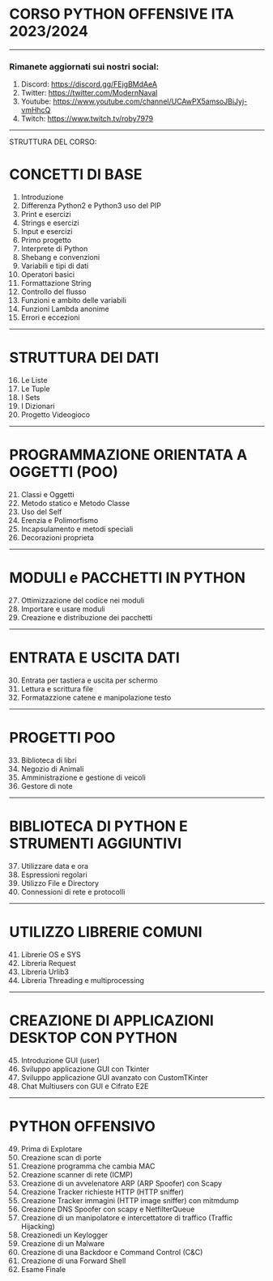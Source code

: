 # CORSO PYTHON OFFENSIVE ITA 2023/2024 

---

### Rimanete aggiornati sui nostri social:
1. Discord: https://discord.gg/FEjgBMdAeA
2. Twitter: https://twitter.com/ModernNaval
3. Youtube: https://www.youtube.com/channel/UCAwPX5amsoJBiJyj-vmHhcQ
4. Twitch: https://www.twitch.tv/roby7979

---

STRUTTURA DEL CORSO:

# CONCETTI DI BASE
1. Introduzione
2. Differenza Python2 e Python3 uso del PIP
3. Print e esercizi
4. Strings e esercizi
5. Input e esercizi
6. Primo progetto
7. Interprete di Python
8. Shebang e convenzioni
9. Variabili e tipi di dati
10. Operatori basici
11. Formattazione String
12. Controllo del flusso
13. Funzioni e ambito delle variabili
14. Funzioni Lambda anonime
15. Errori e eccezioni

---

# STRUTTURA DEI DATI
16. Le Liste
17. Le Tuple
18. I Sets
19. I Dizionari
20. Progetto Videogioco

---

# PROGRAMMAZIONE ORIENTATA A OGGETTI (POO)
21. Classi e Oggetti
22. Metodo statico e Metodo Classe
23. Uso del Self
24. Erenzia e Polimorfismo
25. Incapsulamento e metodi speciali
26. Decorazioni proprieta

---

# MODULI e PACCHETTI IN PYTHON
27. Ottimizzazione del codice nei moduli
28. Importare e usare moduli
29. Creazione e distribuzione dei pacchetti

---

# ENTRATA E USCITA DATI
30. Entrata per tastiera e uscita per schermo
31. Lettura e scrittura file
32. Formatazzione catene e manipolazione testo

---

# PROGETTI POO 
33. Biblioteca di libri
34. Negozio di Animali
35. Amministrazione e gestione di veicoli
36. Gestore di note

---

# BIBLIOTECA DI PYTHON E STRUMENTI AGGIUNTIVI
37. Utilizzare data e ora
38. Espressioni regolari
39. Utilizzo File e Directory
40. Connessioni di rete e protocolli

---

# UTILIZZO LIBRERIE COMUNI
41. Librerie OS e SYS
42. Libreria Request
43. Libreria Urlib3
44. Libreria Threading e multiprocessing

---

# CREAZIONE DI APPLICAZIONI DESKTOP CON PYTHON
45. Introduzione GUI (user)
46. Sviluppo applicazione GUI con Tkinter
47. Sviluppo applicazione GUI avanzato con CustomTKinter
48. Chat Multiusers con GUI e Cifrato E2E

---

# PYTHON OFFENSIVO
49. Prima di Explotare
50. Creazione scan di porte
51. Creazione programma che cambia MAC
52. Creazione scanner di rete (ICMP)
53. Creazione di un avvelenatore ARP (ARP Spoofer) con Scapy
54. Creazione Tracker richieste HTTP (HTTP sniffer)
55. Creazione Tracker immagini (HTTP image sniffer) con mitmdump
56. Creazione DNS Spoofer con scapy e NetfilterQueue
57. Creazione di un manipolatore e intercettatore di traffico (Traffic Hijacking)
58. Creazionedi un Keylogger
59. Creazione di un Malware
60. Creazione di una Backdoor e Command Control (C&C)
61. Creazione di una Forward Shell
62. Esame Finale
